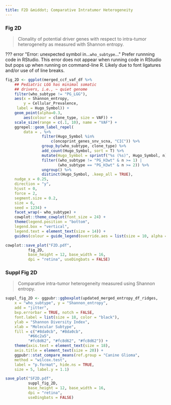```yaml
---
title: F2D &middot; Comparative Intratumor Heterogeneity
---
```


### Fig 2D

>Clonality of potential driver genes with respect to intra-tumor heterogeneity as measured with Shannon entropy.

??? error "Error: unexpected symbol in...`who_subtype`..."
    Prefer runnning code in RStudio. This error does not appear when running code in RStudio but pops up when running on command-line R. Likely due to font ligatures and/or use of of line breaks.

```r
fig_2D <- ggplot(merged_ccf_vaf_df %>%
    ## Pediatric LGG has minimal somatic
    ## drivers, i.e., ~ quiet genome
    filter(who_subtype != "PG_LGG"), 
    aes(x = Shannon_entropy,
        y = Cellular_Prevalence,
     label = Hugo_Symbol)) +
    geom_point(alpha=0.3,
        aes(colour = clone_type, size = VAF)) +
    scale_size(range = c(.1, 10), name = "VAF") +
    ggrepel::geom_label_repel(
        data = . %>%
                filter(Hugo_Symbol %in%
                    c(oncoprint_genes_snv_scna, "CIC")) %>%
                group_by(who_subtype, clone_type) %>%
                add_count(Hugo_Symbol, sort = T) %>%
                mutate(Hugo_Symbol = sprintf("%s (%s)", Hugo_Symbol, n)) %>%
                filter((who_subtype != "PG_H3wt" & n >= 1) | 
                       (who_subtype == "PG_H3wt" & n >= 2)) %>%
                ungroup() %>%
                distinct(Hugo_Symbol, .keep_all = TRUE),
    nudge_x = 0.25,
    direction = "y",
    hjust = 0,
    force = 2,
    segment.size = 0.2,
    size = 6,
    seed = 1234) +
    facet_wrap(~ who_subtype) +
    cowplot::theme_cowplot(font_size = 24) +
    theme(legend.position = "bottom",
    legend.box = "vertical",
    legend.text = element_text(size = 14)) +
    guides(colour = guide_legend(override.aes = list(size = 10, alpha = 1)))

cowplot::save_plot("F2D.pdf",
          fig_2D,
          base_height = 12, base_width = 16,
          dpi = "retina", useDingbats = FALSE)
```

### Suppl Fig 2D

>Comparative intra-tumor heterogeneity measured using Shannon entropy.

```r
suppl_fig_2D <- ggpubr::ggboxplot(updated_merged_entropy_df_ridges,
    x = "who_subtype", y = "Shannon_entropy",
    add = "jitter",
    bxp.errorbar = TRUE, notch = FALSE,
    font.label = list(size = 18, color = "black"),
    ylab = "Shannon Diversity Index",
    xlab = "Molecular Subtype",
    fill = c("#8da0cb", "#8da0cb",
          "#66c2a5",
          "#fc8d62", "#fc8d62", "#fc8d62")) +
    theme(axis.text = element_text(size = 18),
    axis.title = element_text(size = 20)) +
    ggpubr::stat_compare_means(ref.group = "Canine Glioma",
    method = "wilcox.test",
    label = "p.format", hide.ns = TRUE,
    size = 5, label.y = 1.1)

save_plot("SF2D.pdf",
          suppl_fig_2D,
          base_height = 12, base_width = 16,
          dpi = "retina",
          useDingbats = FALSE)
```
